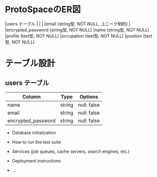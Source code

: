 # ProtoSpaceのER図

|users テーブル                            |
|                                         |
|email (string型, NOT NULL, ユニーク制約)   |
|encrypted_password (string型, NOT NULL)
|name (string型, NOT NULL)
|profile (text型, NOT NULL)
|occupation (text型, NOT NULL)
|position (text型, NOT NULL)



# テーブル設計

## users テーブル

| Column             | Type   | Options     |
| ------------------ | ------ | ----------- |
| name               | string | null: false |
| email              | string | null: false |
| encrypted_password | string | null: false |


* Database initialization

* How to run the test suite

* Services (job queues, cache servers, search engines, etc.)

* Deployment instructions

* ...
